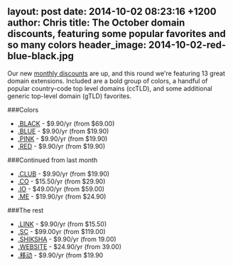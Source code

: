 layout: post
date: 2014-10-02 08:23:16 +1200
author: Chris
title: The October domain discounts, featuring some popular favorites and so many colors
header_image: 2014-10-02-red-blue-black.jpg
----

<!-- excerpt -->

Our new [monthly discounts](https://iwantmyname.com/domains/special-offer) are up, and this round we're featuring 13 great domain extensions. Included are a bold group of colors, a handful of popular country-code top level domains (ccTLD), and some additional generic top-level domain (gTLD) favorites.

<!-- /excerpt -->

###Colors

+ [.BLACK](https://iwantmyname.com/domains/dot-black) - $9.90/yr (from $69.00)
+ [.BLUE](https://iwantmyname.com/domains/dot-blue) - $9.90/yr (from $19.90)
+ [.PINK](https://iwantmyname.com/domains/dot-black) - $9.90/yr (from $19.90)
+ [.RED](https://iwantmyname.com/domains/dot-red) - $9.90/yr (from $19.90)

###Continued from last month

+ [.CLUB](https://iwantmyname.com/domains/dot-club) - $9.90/yr (from $19.90)
+ [.CO](https://iwantmyname.com/domains/co-colombian-domain-name-registration-for-colombia) -  $15.50/yr (from $29.90)
+ [.IO](https://iwantmyname.com/domains/io-domain-name-registration-for-british-indian-ocean-territory) - $49.00/yr (from $59.00)
+ [.ME](https://iwantmyname.com/domains/me-montenegrean-domain-name-registration-for-montenegro) - $19.90/yr (from $24.90)

###The rest

+ [.LINK](https://iwantmyname.com/domains/dot-link) - $9.90/yr (from $15.50)
+ [.SC](https://iwantmyname.com/domains/sc-seychellois-domain-name-registration-for-seychelles) - $99.00yr (from $119.00)
+ [.SHIKSHA](https://iwantmyname.com/domains/dot-shiksha) - $9.90/yr (from 19.00)
+ [.WEBSITE](https://iwantmyname.com/domains/dot-website) - $24.90/yr (from 39.00)
+ [.移动](https://iwantmyname.com/domains/dot-%E7%A7%BB%E5%8A%A8) - $9.90/yr (from $19.90
